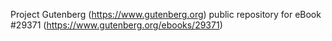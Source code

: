 Project Gutenberg (https://www.gutenberg.org) public repository for eBook #29371 (https://www.gutenberg.org/ebooks/29371)
